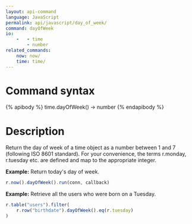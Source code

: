 ```yaml
---
layout: api-command 
language: JavaScript
permalink: api/javascript/day_of_week/
command: dayOfWeek
io:
    -   - time
        - number
related_commands:
    now: now/
    time: time/
---
```


# Command syntax #

{% apibody %}
time.dayOfWeek() &rarr; number
{% endapibody %}

# Description #

Return the day of week of a time object as a number between 1 and 7 (following ISO 8601 standard). For your convenience, the terms r.monday, r.tuesday etc. are defined and map to the appropriate integer.

__Example:__ Return today's day of week.

```js
r.now().dayOfWeek().run(conn, callback)
```

__Example:__ Retrieve all the users who were born on a Tuesday.

```js
r.table("users").filter(
    r.row("birthdate").dayOfWeek().eq(r.tuesday)
)
```

